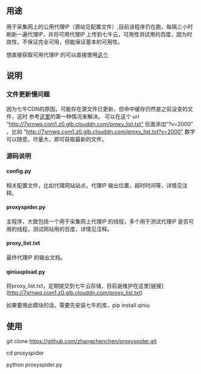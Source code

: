 ##  用途

用于采集网上的公用代理IP（源站见配置文件）,目前该程序仍在跑，每隔三小时刷新一遍代理IP，并将可用代理IP 上传到七牛云，可用性测试用的百度，因为时效性，不保证完全可用，但能保证基本的可用性。

想直接获取可用代理IP 的可以直接使用[这个](http://7xrnwq.com1.z0.glb.clouddn.com/proxy_list.txt?v=1000)





## 说明


### 文件更新慢问题

因为七牛CDN的原因，可能存在源文件已更新，但命中缓存仍然是之前没变的文件，这时
参考[这里](https://developer.qiniu.com/fusion/kb/1325/refresh-the-cache-and-the-effect-of-time)的第一种情况来解决。
可以在这个 url  “http://7xrnwq.com1.z0.glb.clouddn.com/proxy_list.txt”  后面添加“?v=2000” ，比如 “http://7xrnwq.com1.z0.glb.clouddn.com/proxy_list.txt?v=2000”  数字可以随意，尽量大，即可获取最新的文件。


### 源码说明


#### config.py

相关配置文件，比如代理网站站点，代理IP 输出位置，超时时间等，详情见注释。

#### proxyspider.py

主程序，大致包括一个用于采集网上代理IP 的线程，多个用于测试代理IP 是否可用的线程，测试网站用的百度，详情见注释。

#### proxy_list.txt

最终代理IP 的输出文档。

#### qiniuupload.py

将proxy_list.txt，定期提交到七牛云存储，目前是维护在这里[链接] (http://7xrnwq.com1.z0.glb.clouddn.com/proxy_list.txt)

如果要用此模块的话，需要先安装七牛的库，pip install qiniu


## 使用

git clone https://github.com/zhangchenchen/proxyspider.git

cd proxyspider

python proxyspider.py

